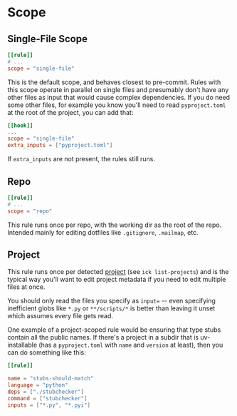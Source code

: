# Scope

## Single-File Scope

```toml
[[rule]]
# ...
scope = "single-file"
```

This is the default scope, and behaves closest to pre-commit. Rules with this
scope operate in parallel on single files and presumably don't have any other
files as input that would cause complex dependencies.  If you do need some other
files, for example you know you'll need to read `pyproject.toml` at the root of
the project, you can add that:

```toml
[[hook]]
...
scope = "single-file"
extra_inputs = ["pyproject.toml"]
```

If `extra_inputs` are not present, the rules still runs.

## Repo

```toml
[[rule]]
# ...
scope = "repo"
```

This rule runs once per repo, with the working dir as the root of the repo.
Intended mainly for editing dotfiles like `.gitignore`, `.mailmap`, etc.

## Project

This rule runs once per detected [project](project.md) (see `ick list-projects`)
and is the typical way you'll want to edit project metadata if you need to edit
multiple files at once.

You should only read the files you specify as `input=` -- even specifying
inefficient globs like `*.py` or `**/scripts/*` is better than leaving it unset
which assumes every file gets read.

One example of a project-scoped rule would be ensuring that type stubs contain
all the public names.  If there's a project in a subdir that is uv-installable
(has a `pyproject.toml` with `name` and `version` at least), then you can do
something like this:

```toml
[[rule]]

name = "stubs-should-match"
language = "python"
deps = ["./stubchecker"]
command = ["stubchecker"]
inputs = ["*.py", "*.pyi"]
```
